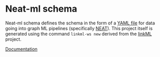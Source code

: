 # Neat-ml schema

Neat-ml schema defines the schema in the form of a [YAML file](https://github.com/Knowledge-Graph-Hub/neat-ml-schema/blob/main/neat_ml_schema/src/schema/neat_ml_schema.yaml) for data going into graph ML pipelines (specifically [NEAT](https://github.com/Knowledge-Graph-Hub/neat-ml)). This project itself is generated using the command `linkml-ws new` derived from the [linkML](https://github.com/linkml/linkml) project.

[Documentation](https://knowledge-graph-hub.github.io/neat-ml-schema/)
